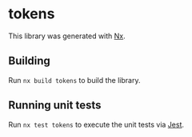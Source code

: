 # tokens

This library was generated with [Nx](https://nx.dev).

## Building

Run `nx build tokens` to build the library.

## Running unit tests

Run `nx test tokens` to execute the unit tests via [Jest](https://jestjs.io).
